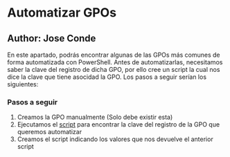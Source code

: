 # Automatizar GPOs
## Author: Jose Conde 

En este apartado, podrás encontrar algunas de las GPOs más comunes de forma automatizada con PowerShell. Antes de automatizarlas, necesitamos saber la clave del registro de dicha GPO, por ello cree un script la cual nos dice la clave que tiene asocidad la GPO. Los pasos a seguir serían los siguientes:

### Pasos a seguir

1. Creamos la GPO manualmente (Solo debe existir esta)
2. Ejecutamos el [script](https://github.com/conde26/PowerShell-Scripts/blob/main/Active%20Directory/GPOs/Clave%20registro/Clave_Registro_GPO.ps1) para encontrar la clave del registro de la GPO que queremos automatizar
3. Creamos el script indicando los valores que nos devuelve el anterior script


